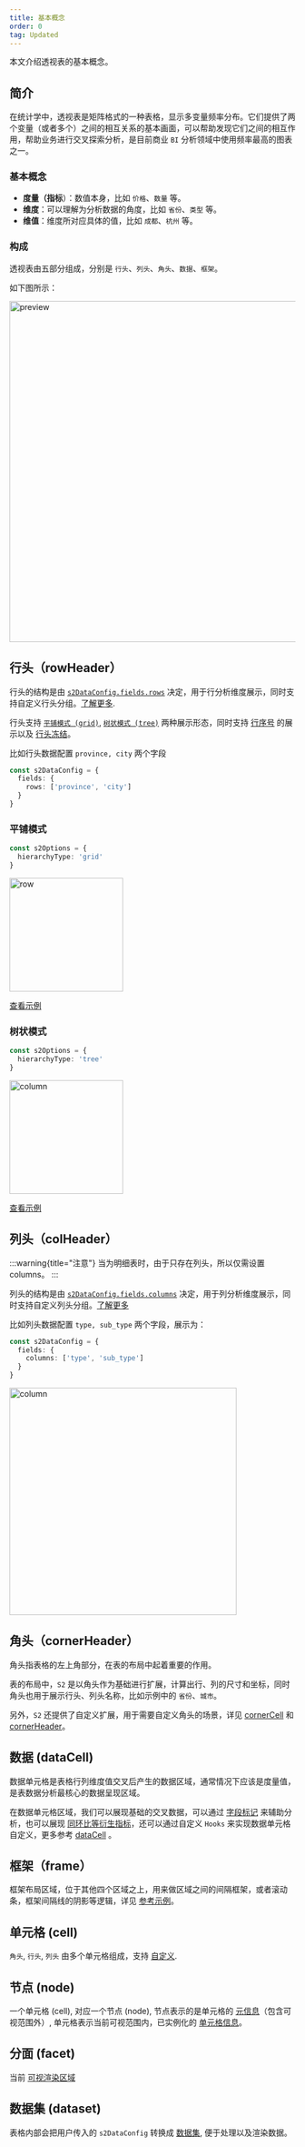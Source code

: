 ```yaml
---
title: 基本概念
order: 0
tag: Updated
---
```


本文介绍透视表的基本概念。

## 简介

在统计学中，透视表是矩阵格式的一种表格，显示多变量频率分布。它们提供了两个变量（或者多个）之间的相互关系的基本画面，可以帮助发现它们之间的相互作用，帮助业务进行交叉探索分析，是目前商业 `BI` 分析领域中使用频率最高的图表之一。

### 基本概念

- **度量（指标**）：数值本身，比如 `价格`、`数量` 等。
- **维度**：可以理解为分析数据的角度，比如 `省份`、`类型` 等。
- **维值**：维度所对应具体的值，比如 `成都`、`杭州` 等。

### 构成

透视表由五部分组成，分别是 `行头`、`列头`、`角头`、`数据`、`框架`。

如下图所示：

<img src="https://gw.alipayobjects.com/mdn/rms_56cbb2/afts/img/A*7FRBQr_tE4YAAAAAAAAAAAAAARQnAQ" width="600" alt="preview" />

## 行头（rowHeader）

行头的结构是由 [`s2DataConfig.fields.rows`](/api/general/s2-data-config) 决定，用于行分析维度展示，同时支持自定义行头分组。[了解更多](/manual/advanced/custom/custom-header#1-%E9%80%8F%E8%A7%86%E8%A1%A8).

行头支持 [`平铺模式 (grid)`](examples/basic/pivot/#grid), [`树状模式 (tree)`](/examples/basic/pivot/#tree) 两种展示形态，同时支持 [行序号](/manual/basic/sheet-type/pivot-mode#%E5%BA%8F%E5%8F%B7) 的展示以及 [行头冻结](/manual/basic/sheet-type/pivot-mode#%E5%86%BB%E7%BB%93%E8%A1%8C%E5%A4%B4)。

比如行头数据配置 `province, city` 两个字段

```ts
const s2DataConfig = {
  fields: {
    rows: ['province', 'city']
  }
}
```

### 平铺模式

```ts
const s2Options = {
  hierarchyType: 'grid'
}
```

<img width="200" src="https://gw.alipayobjects.com/mdn/rms_56cbb2/afts/img/A*p71xTrX3YIEAAAAAAAAAAAAAARQnAQ" width="250"  alt="row" />

<br/>

[查看示例](/examples/basic/pivot/#grid)

### 树状模式

```ts
const s2Options = {
  hierarchyType: 'tree'
}
```

<img src="https://gw.alipayobjects.com/mdn/rms_56cbb2/afts/img/A*zYzLQ5rgzsoAAAAAAAAAAAAAARQnAQ" height="200"  alt="column" />

<br/>

[查看示例](/examples/basic/pivot/#tree)

## 列头（colHeader）

:::warning{title="注意"}
当为明细表时，由于只存在列头，所以仅需设置 columns。
:::

列头的结构是由 [`s2DataConfig.fields.columns`](/api/general/s2-data-config) 决定，用于列分析维度展示，同时支持自定义列头分组。[了解更多](/manual/advanced/custom/custom-header#2-%E6%98%8E%E7%BB%86%E8%A1%A8)

比如列头数据配置 `type, sub_type` 两个字段，展示为：

```ts
const s2DataConfig = {
  fields: {
    columns: ['type', 'sub_type']
  }
}
```

<img src="https://gw.alipayobjects.com/mdn/rms_56cbb2/afts/img/A*_uMfQK9VHk4AAAAAAAAAAAAAARQnAQ" width="400"  alt="column" />

## 角头（cornerHeader）

角头指表格的左上角部分，在表的布局中起着重要的作用。

表的布局中，`S2` 是以角头作为基础进行扩展，计算出行、列的尺寸和坐标，同时角头也用于展示行头、列头名称，比如示例中的 `省份`、`城市`。

另外，`S2` 还提供了自定义扩展，用于需要自定义角头的场景，详见 [cornerCell](/examples/custom/custom-cell#corner-cell) 和 [cornerHeader](/examples/custom/custom-cell#corner-header)。

## 数据 (dataCell)

数据单元格是表格行列维度值交叉后产生的数据区域，通常情况下应该是度量值，是表数据分析最核心的数据呈现区域。

在数据单元格区域，我们可以展现基础的交叉数据，可以通过 [字段标记](/examples/analysis/conditions#text) 来辅助分析，也可以展现 [同环比等衍生指标](/examples/react-component/sheet/#strategy)，还可以通过自定义 `Hooks` 来实现数据单元格自定义，更多参考 [dataCell](/examples/custom/custom-cell#data-cell) 。

## 框架（frame）

框架布局区域，位于其他四个区域之上，用来做区域之间的间隔框架，或者滚动条，框架间隔线的阴影等逻辑，详见 [参考示例](/examples/case/comparison/#time-spend)。

## 单元格 (cell)

`角头`, `行头`, `列头` 由多个单元格组成，支持 [自定义](/manual/advanced/custom/hook).

## 节点 (node)

一个单元格 (cell), 对应一个节点 (node), 节点表示的是单元格的 [元信息](/api/basic-class/node)（包含可视范围外）, 单元格表示当前可视范围内，已实例化的 [单元格信息](/api/basic-class/base-cell)。

## 分面 (facet)

当前 [可视渲染区域](/api/basic-class/base-facet)

## 数据集 (dataset)

表格内部会把用户传入的 `s2DataConfig` 转换成 [数据集](/api/basic-class/base-data-set), 便于处理以及渲染数据。
